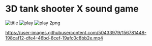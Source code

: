 # 3D tank shooter X sound game
 
![title](https://user-images.githubusercontent.com/50433979/156785951-a9585175-b944-42c3-8443-82c6db4ee81a.png)
![play](https://user-images.githubusercontent.com/50433979/156785957-3ea1b024-c7d1-48af-861f-029cf27df175.png)
![play 2png](https://user-images.githubusercontent.com/50433979/156785973-33e03ac0-4496-4c5d-96aa-152b869e1429.png)

https://user-images.githubusercontent.com/50433979/156781448-198caf12-dfe4-46bd-8cef-19afc0c8bb2e.mp4

